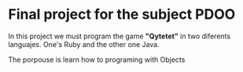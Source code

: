 # Final project for the subject PDOO

In this project we must program the game **"Qytetet"** in two diferents languajes. One's Ruby and the other one Java.

The porpouse is learn how to programing with Objects
